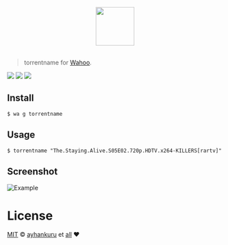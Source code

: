 <div align="center">
  <a href="http://github.com/fish-shell/wahoo">
  <img width=90px  src="https://cloud.githubusercontent.com/assets/8317250/8775571/6930d858-2f24-11e5-9629-c3cc833d71e8.png">
  </a>
</div>
<br>

> torrentname for [Wahoo][wahoo].


![][wahoo-badge]
[![][travis-logo]][travis]
![][license-badge]

## Install


```fish
$ wa g torrentname
```


## Usage

```fish
$ torrentname "The.Staying.Alive.S05E02.720p.HDTV.x264-KILLERS[rartv]"
```

## Screenshot

![Example](/.screeshot.png)


# License

[MIT][mit] © [ayhankuru][author] et [all][contributors] :heart:


[mit]:            http://opensource.org/licenses/MIT
[author]:         http://github.com/ayhankuru
[contributors]:   https://github.com/ayhankuru/torrentname/graphs/contributors
[wahoo]:          https://www.github.com/fish-shell/wahoo
[wahoo-badge]:    https://img.shields.io/badge/Wahoo-Framework-FF2848.svg?style=flat-square
[license-badge]:  https://img.shields.io/badge/license-MIT-444444.svg?style=flat-square
[travis-logo]:    http://img.shields.io/travis/ayhankuru/torrentname.svg?style=flat-square
[travis]:         https://travis-ci.org/ayhankuru/torrentname
